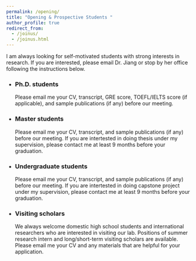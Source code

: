 ```yaml
---
permalink: /opening/
title: "Opening & Prospective Students "
author_profile: true
redirect_from: 
  - /joinus/
  - /joinus.html
---
```

     
I am always looking for self-motivated students with strong interests in research. If you are interested, please email Dr. Jiang or stop by her office following the instructions below. 

- ### Ph.D. students
  Please email me your CV, transcript, GRE score, TOEFL/IELTS score (if applicable), and sample publications (if any) before our meeting.
- ### Master students
  Please email me your CV, transcript, and sample publications (if any) before our meeting. If you are intertested in doing thesis under my supervision, please contact me at least 9 months before your graduation.
- ### Undergraduate students
  Please email me your CV, transcript, and sample publications (if any) before our meeting. If you are intertested in doing capstone project under my supervision, please contact me at least 9 months before your graduation.
- ### Visiting scholars
  We always welcome domestic high school students and international researchers who are interested in visiting our lab. Positions of summer research intern and long/short-term visiting scholars are available. Please email me your CV and any materials that are helpful for your application.  
